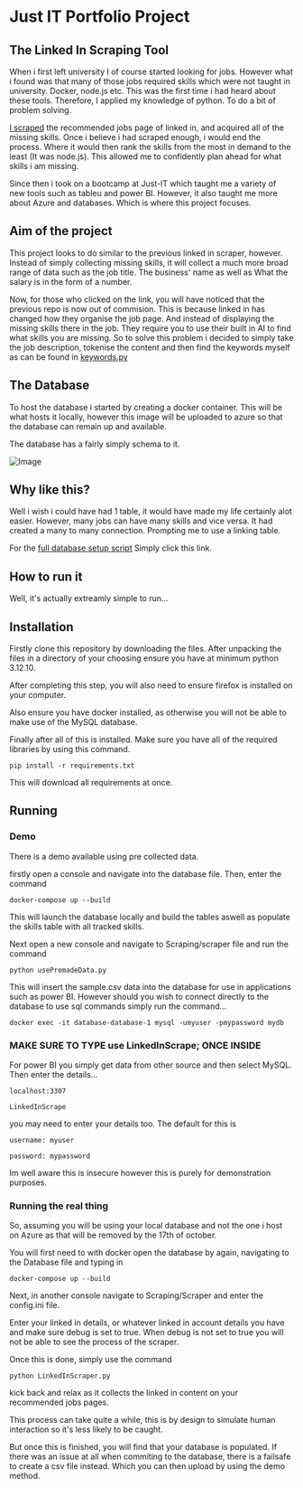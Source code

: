 # Just IT Portfolio Project

## The Linked In Scraping Tool 

When i first left university I of course started looking for jobs. However what i found was that many of those jobs required skills which were not taught in university. Docker, node.js etc. This was the first time i had heard about these tools. Therefore, I applied my knowledge of python. To do a bit of problem solving.

[I scraped](https://github.com/MisinformedOwl/LinkedInMissingSkills) the recommended jobs page of linked in, and acquired all of the missing skills. Once i believe i had scraped enough, i would end the process. Where it would then rank the skills from the most in demand to the least (It was node.js). This allowed me to confidently plan ahead for what skills i am missing.

Since then i took on a bootcamp at Just-IT which taught me a variety of new tools such as tableu and power BI. However, it also taught me more about Azure and databases. Which is where this project focuses.

## Aim of the project
This project looks to do similar to the previous linked in scraper, however. Instead of simply collecting missing skills, it will collect a much more broad range of data such as the job title. The business' name as well as What the salary is in the form of a number.

Now, for those who clicked on the link, you will have noticed that the previous repo is now out of commision. This is because linked in has changed how they organise the job page. And instead of displaying the missing skills there in the job. They require you to use their built in AI to find what skills you are missing. So to solve this problem i decided to simply take the job description, tokenise the content and then find the keywords myself as can be found in [keywords.py](https://github.com/MisinformedOwl/Just-IT-Portfolio/blob/main/Scraping/scraper/keywords.py)

## The Database
To host the database i started by creating a docker container. This will be what hosts it locally, however this image will be uploaded to azure so that the database can remain up and available.

The database has a fairly simply schema to it.

![Image](https://media.discordapp.net/attachments/184325486422392843/1418191246677119046/image.png?ex=68cd3905&is=68cbe785&hm=ca5386ae452755d0a936673495d8d82d1b4874bb835ae3ae71dcbc483f9e0cf5&=&format=webp&quality=lossless)

## Why like this?
Well i wish i could have had 1 table, it would have made my life certainly alot easier. However, many jobs can have many skills  and vice versa. It had created a many to many connection. Prompting me to use a linking table.

For the [full database setup script](https://github.com/MisinformedOwl/Just-IT-Portfolio/blob/main/Database/01-setup.sql) Simply click this link.

## How to run it

Well, it's actually extreamly simple to run...

## Installation

Firstly clone this repository by downloading the files. After unpacking the files in a directory of your choosing ensure you have at minimum python 3.12.10.

After completing this step, you will also need to ensure firefox is installed on your computer. 

Also ensure you have docker installed, as otherwise you will not be able to make use of the MySQL database.

Finally after all of this is installed. Make sure you have all of the required libraries by using this command.

```
pip install -r requirements.txt
```

This will download all requirements at once.

## Running

### Demo

There is a demo available using pre collected data.

firstly open a console and navigate into the database file. Then, enter the command

```
docker-compose up --build
```

This will launch the database locally and build the tables aswell as populate the skills table with all tracked skills.

Next open a new console and navigate to Scraping/scraper file and run the command

```
python usePremadeData.py
```

This will insert the sample.csv data into the database for use in applications such as power BI. However should you wish to connect directly to the database to use sql commands simply run the command...

```
docker exec -it database-database-1 mysql -umyuser -pmypassword mydb
```

### MAKE SURE TO TYPE use LinkedInScrape; ONCE INSIDE

For power BI you simply get data from other source and then select MySQL. Then enter the details...

```
localhost:3307

LinkedInScrape
```

you may need to enter your details too. The default for this is 

```
username: myuser

password: mypassword
```

Im well aware this is insecure however this is purely for demonstration purposes.

### Running the real thing

So, assuming you will be using your local database and not the one i host on Azure as that will be removed by the 17th of october.

You will first need to with docker open the database by again, navigating to the Database file and typing in

```
docker-compose up --build
```

Next, in another console navigate to Scraping/Scraper and enter the config.ini file.

Enter your linked in details, or whatever linked in account details you have and make sure debug is set to true. When debug is not set to true you will not be able to see the process of the scraper.

Once this is done, simply use the command

```
python LinkedInScraper.py
```

kick back and relax as it collects the linked in content on your recommended jobs pages.

This process can take quite a while, this is by design to simulate human interaction so it's less likely to be caught.

But once this is finished, you will find that your database is populated. If there was an issue at all when commiting to the database, there is a failsafe to create a csv file instead. Which you can then upload by using the demo method.
